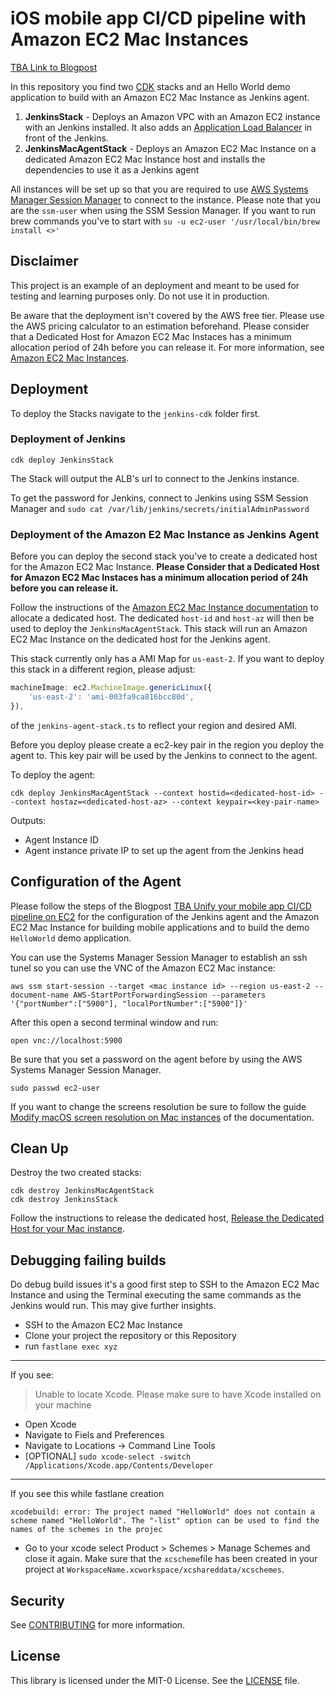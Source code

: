 # iOS mobile app CI/CD pipeline with Amazon EC2 Mac Instances 

[TBA Link to Blogpost]()

In this repository you find two [CDK](https://aws.amazon.com/cdk/) stacks and an Hello World demo application to build with an Amazon EC2 Mac Instance as Jenkins agent.

1. **JenkinsStack** - Deploys an Amazon VPC with an Amazon EC2 instance with an Jenkins installed. It also adds an [Application Load Balancer](https://docs.aws.amazon.com/elasticloadbalancing/latest/application/introduction.html) in front of the Jenkins.
2. **JenkinsMacAgentStack** - Deploys an Amazon EC2 Mac Instance on a dedicated Amazon EC2 Mac Instance host and installs the dependencies to use it as a Jenkins agent

All instances will be set up so that you are required to use [AWS Systems Manager Session Manager](https://docs.aws.amazon.com/systems-manager/latest/userguide/session-manager.html) to connect to the instance. Please note that you are the `ssm-user` when using the SSM Session Manager. If you want to run brew commands you've to start with `su -u ec2-user '/usr/local/bin/brew install <>'`

## Disclaimer

This project is an example of an deployment and meant to be used for testing and learning purposes only. Do not use it in production.

Be aware that the deployment isn't covered by the AWS free tier. Please use the AWS pricing calculator to an estimation beforehand.
Please consider that a Dedicated Host for Amazon EC2 Mac Instaces has a minimum allocation period of 24h before you can release it. For more information, see [Amazon EC2 Mac Instances](https://docs.aws.amazon.com/AWSEC2/latest/UserGuide/ec2-mac-instances.html).

## Deployment

To deploy the Stacks navigate to the `jenkins-cdk` folder first.

### Deployment of Jenkins

```
cdk deploy JenkinsStack
```

The Stack will output the ALB's url to connect to the Jenkins instance.

To get the password for Jenkins, connect to Jenkins using SSM Session Manager and `sudo cat /var/lib/jenkins/secrets/initialAdminPassword`

### Deployment of the Amazon E2 Mac Instance as Jenkins Agent 

Before you can deploy the second stack you've to create a dedicated host for the Amazon EC2 Mac Instance. **Please Consider that a Dedicated Host for Amazon EC2 Mac Instaces has a minimum allocation period of 24h before you can release it.**

Follow the instructions of the [Amazon EC2 Mac Instance documentation](https://docs.aws.amazon.com/AWSEC2/latest/UserGuide/ec2-mac-instances.html#mac-instance-launch) to allocate a dedicated host. The dedicated `host-id` and `host-az` will then be used to deploy the `JenkinsMacAgentStack`. This stack will run an Amazon EC2 Mac Instance on the dedicated host for the Jenkins agent.

This stack currently only has a AMI Map for `us-east-2`. If you want to deploy this stack in a different region, please adjust:

```ts
machineImage: ec2.MachineImage.genericLinux({
    'us-east-2': 'ami-003fa9ca816bcc80d',
}),
```

of the `jenkins-agent-stack.ts` to reflect your region and desired AMI.

Before you deploy please create a ec2-key pair in the region you deploy the agent to. This key pair will be used by the Jenkins to connect to the agent.

To deploy the agent:

```
cdk deploy JenkinsMacAgentStack --context hostid=<dedicated-host-id> --context hostaz=<dedicated-host-az> --context keypair=<key-pair-name>
```

Outputs:

- Agent Instance ID
- Agent instance private IP to set up the agent from the Jenkins head

## Configuration of the Agent

Please follow the steps of the Blogpost [TBA Unify your mobile app CI/CD pipeline on EC2]() for the configuration of the Jenkins agent and the Amazon EC2 Mac Instance for building mobile applications and to build the demo `HelloWorld` demo application.

You can use the Systems Manager Session Manager to establish an ssh tunel so you can use the VNC of the Amazon EC2 Mac instance:

```
aws ssm start-session --target <mac instance id> --region us-east-2 --document-name AWS-StartPortForwardingSession --parameters '{"portNumber":["5900"], "localPortNumber":["5900"]}'
```

After this open a second terminal window and run:

```
open vnc://localhost:5900
```

Be sure that you set a password on the agent before by using the AWS Systems Manager Session Manager. 

```
sudo passwd ec2-user
```

If you want to change the screens resolution be sure to follow the guide [Modify macOS screen resolution on Mac instances](https://docs.aws.amazon.com/AWSEC2/latest/UserGuide/ec2-mac-instances.html#mac-screen-resolution) of the documentation.

## Clean Up

Destroy the two created stacks:

```
cdk destroy JenkinsMacAgentStack
cdk destroy JenkinsStack
```

Follow the instructions to release the dedicated host, [Release the Dedicated Host for your Mac instance](https://docs.aws.amazon.com/AWSEC2/latest/UserGuide/ec2-mac-instances.html#mac-instance-release-dedicated-host). 

## Debugging failing builds

Do debug build issues it's a good first step to SSH to the Amazon EC2 Mac Instance and using the Terminal executing the same commands as the Jenkins would run. This may give further insights.

- SSH to the Amazon EC2 Mac Instance
- Clone your project the repository or this Repository
- run `fastlane exec xyz`

--- 

If you see:

> Unable to locate Xcode. Please make sure to have Xcode installed on your machine

- Open Xcode
- Navigate to Fiels and Preferences 
- Navigate to Locations -> Command Line Tools
- [OPTIONAL] `sudo xcode-select -switch /Applications/Xcode.app/Contents/Developer`

--- 

If you see this while fastlane creation 

```
xcodebuild: error: The project named "HelloWorld" does not contain a scheme named "HelloWorld". The "-list" option can be used to find the names of the schemes in the projec
```

- Go to your xcode select Product > Schemes > Manage Schemes and close it again. Make sure that the `xcscheme`file has been created in your project at
`WorkspaceName.xcworkspace/xcshareddata/xcschemes`.

## Security

See [CONTRIBUTING](CONTRIBUTING.md#security-issue-notifications) for more information.

## License

This library is licensed under the MIT-0 License. See the [LICENSE](LICENSE) file.


